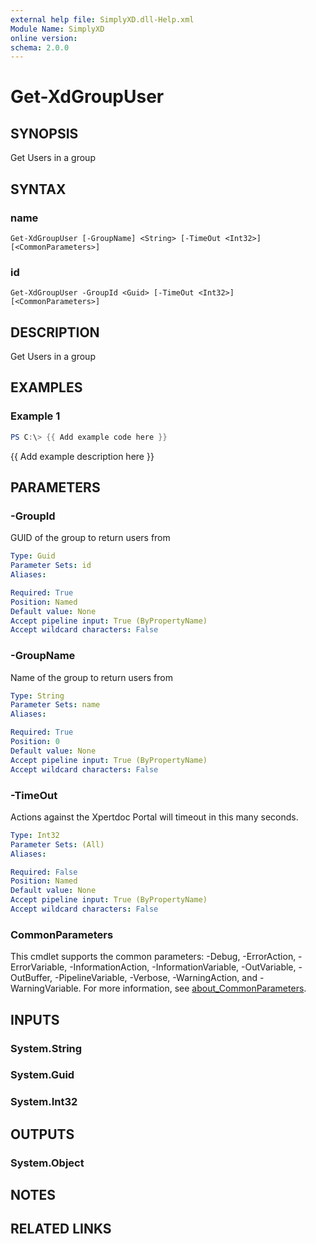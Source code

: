 ```yaml
---
external help file: SimplyXD.dll-Help.xml
Module Name: SimplyXD
online version:
schema: 2.0.0
---
```


# Get-XdGroupUser

## SYNOPSIS
Get Users in a group

## SYNTAX

### name
```
Get-XdGroupUser [-GroupName] <String> [-TimeOut <Int32>] [<CommonParameters>]
```

### id
```
Get-XdGroupUser -GroupId <Guid> [-TimeOut <Int32>] [<CommonParameters>]
```

## DESCRIPTION
Get Users in a group

## EXAMPLES

### Example 1
```powershell
PS C:\> {{ Add example code here }}
```

{{ Add example description here }}

## PARAMETERS

### -GroupId
GUID of the group to return users from

```yaml
Type: Guid
Parameter Sets: id
Aliases:

Required: True
Position: Named
Default value: None
Accept pipeline input: True (ByPropertyName)
Accept wildcard characters: False
```

### -GroupName
Name of the group to return users from

```yaml
Type: String
Parameter Sets: name
Aliases:

Required: True
Position: 0
Default value: None
Accept pipeline input: True (ByPropertyName)
Accept wildcard characters: False
```

### -TimeOut
Actions against the Xpertdoc Portal will timeout in this many seconds.

```yaml
Type: Int32
Parameter Sets: (All)
Aliases:

Required: False
Position: Named
Default value: None
Accept pipeline input: True (ByPropertyName)
Accept wildcard characters: False
```

### CommonParameters
This cmdlet supports the common parameters: -Debug, -ErrorAction, -ErrorVariable, -InformationAction, -InformationVariable, -OutVariable, -OutBuffer, -PipelineVariable, -Verbose, -WarningAction, and -WarningVariable. For more information, see [about_CommonParameters](http://go.microsoft.com/fwlink/?LinkID=113216).

## INPUTS

### System.String

### System.Guid

### System.Int32

## OUTPUTS

### System.Object
## NOTES

## RELATED LINKS
